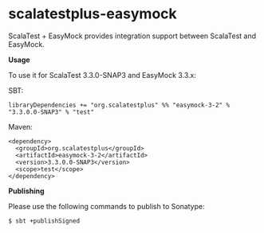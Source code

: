# scalatestplus-easymock
 ScalaTest + EasyMock provides integration support between ScalaTest and EasyMock.

 **Usage**

To use it for ScalaTest 3.3.0-SNAP3 and EasyMock 3.3.x: 

SBT: 

```
libraryDependencies += "org.scalatestplus" %% "easymock-3-2" % "3.3.0.0-SNAP3" % "test"
```

Maven: 

```
<dependency>
  <groupId>org.scalatestplus</groupId>
  <artifactId>easymock-3-2</artifactId>
  <version>3.3.0.0-SNAP3</version>
  <scope>test</scope>
</dependency>
```

**Publishing**

Please use the following commands to publish to Sonatype: 

```
$ sbt +publishSigned
```
